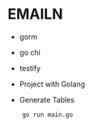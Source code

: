 # EMAILN
- gorm
- go chi
- testify

- Project with Golang

- Generate Tables
```
    go run main.go
```

